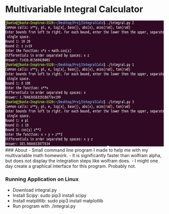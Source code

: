 # Multivariable Integral Calculator

<img src="Pic.png" height="400" width="600" >
### About
 - Small command line program I made to help me with my multivariable math homework. 
 - It is significantly faster than wolfram alpha, but does not display the integration steps like wolfram  does.
 - I might one day create a graphical interface for this program. Probably not.

### Running Application on Linux
 - Download integral.py 
 - Install Scipy: sudo pip3 install scipy 
 - Install matplitlib: sudo pip3 install matplotlib
 - Run program with ./integral.py 
